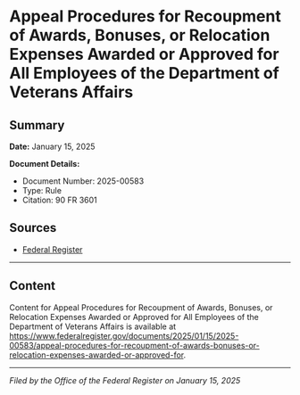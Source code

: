 # Appeal Procedures for Recoupment of Awards, Bonuses, or Relocation Expenses Awarded or Approved for All Employees of the Department of Veterans Affairs

## Summary

**Date:** January 15, 2025

**Document Details:**
- Document Number: 2025-00583
- Type: Rule
- Citation: 90 FR 3601

## Sources
- [Federal Register](https://www.federalregister.gov/documents/2025/01/15/2025-00583/appeal-procedures-for-recoupment-of-awards-bonuses-or-relocation-expenses-awarded-or-approved-for)

---

## Content

Content for Appeal Procedures for Recoupment of Awards, Bonuses, or Relocation Expenses Awarded or Approved for All Employees of the Department of Veterans Affairs is available at https://www.federalregister.gov/documents/2025/01/15/2025-00583/appeal-procedures-for-recoupment-of-awards-bonuses-or-relocation-expenses-awarded-or-approved-for.

---

*Filed by the Office of the Federal Register on January 15, 2025*
